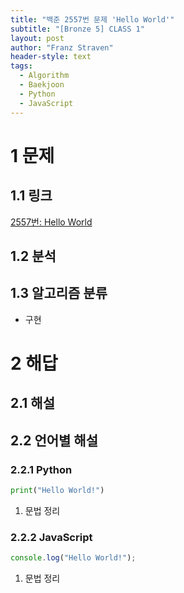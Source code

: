 ```yaml
---
title: "백준 2557번 문제 'Hello World'"
subtitle: "[Bronze 5] CLASS 1"
layout: post
author: "Franz Straven"
header-style: text
tags:
  - Algorithm
  - Baekjoon
  - Python
  - JavaScript
---
```


# 1 문제

## 1.1 링크

[2557번: Hello World](https://www.acmicpc.net/problem/2557)

## 1.2 분석

## 1.3 알고리즘 분류

- 구현

# 2 해답

## 2.1 해설

## 2.2 언어별 해설

### 2.2.1 Python

```python
print("Hello World!")
```

1. 문법 정리

### 2.2.2 JavaScript

```jsx
console.log("Hello World!");
```

1. 문법 정리